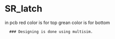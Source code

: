 # SR_latch


in pcb red color is for top
       grean color is for bottom
       
       
      ### Designing is done using multisim.
